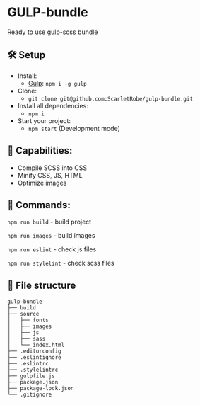 # GULP-bundle
Ready to use gulp-scss bundle

## :hammer_and_wrench: Setup

* Install:
    * [Gulp](https://gulpjs.com/): ```npm i -g gulp```
* Clone:
    * ```git clone git@github.com:ScarletRobe/gulp-bundle.git```
* Install all dependencies: 
    * ```npm i```
* Start your project:
    * ```npm start``` (Development mode)

## :page_with_curl: Capabilities:
<ul>
  <li>Compile SCSS into CSS</li>
  <li>Minify CSS, JS, HTML</li>
  <li>Optimize images</li>
 </ul>

## :book: Commands:
```npm run build``` - build project

```npm run images``` - build images

```npm run eslint``` - check js files

```npm run stylelint``` - check scss files

## :open_file_folder: File structure

```
gulp-bundle
├── build
├── source
│   ├── fonts
│   ├── images
│   ├── js
│   ├── sass
│   └── index.html
├── .editorconfig
├── .eslintignore
├── .eslintrc
├── .stylelintrc
├── gulpfile.js
├── package.json
├── package-lock.json
└── .gitignore
```
